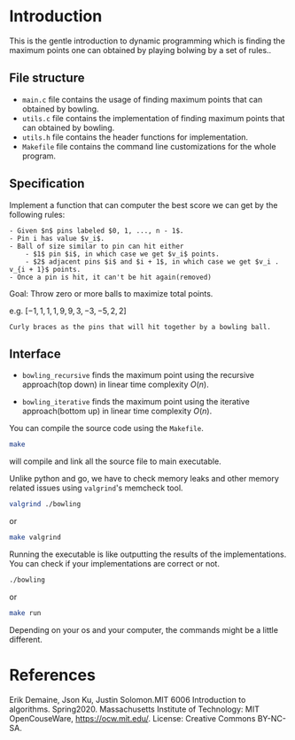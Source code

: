 # Introduction
This is the gentle introduction to dynamic programming which is finding the maximum points one can obtained by playing bolwing by a set of rules..

## File structure

- `main.c` file contains the usage of finding maximum points that can obtained by bowling.
- `utils.c` file contains the implementation of finding maximum points that can obtained by bowling.
- `utils.h` file contains the header functions for implementation.
- `Makefile` file contains the command line customizations for the whole program.

## Specification
Implement a function that can computer the best score we can get by the following rules:

    - Given $n$ pins labeled $0, 1, ..., n - 1$.
    - Pin i has value $v_i$.
    - Ball of size similar to pin can hit either
        - $1$ pin $i$, in which case we get $v_i$ points.
        - $2$ adjacent pins $i$ and $i + 1$, in which case we get $v_i . v_{i + 1}$ points.
    - Once a pin is hit, it can't be hit again(removed)

Goal: Throw zero or more balls to maximize total points.

e.g. $[-1, {1}, {1}, {1}, {9, 9}, {3}, {-3, -5}, {2, 2}]$

    Curly braces as the pins that will hit together by a bowling ball.

## Interface

- `bowling_recursive` finds the maximum point using the recursive approach(top down) in linear time complexity $O(n)$.

- `bowling_iterative` finds the maximum point using the iterative approach(bottom up) in linear time complexity $O(n)$.

You can compile the source code using the `Makefile`.

```bash
make
```
will compile and link all the source file to main executable.

Unlike python and go, we have to check memory leaks and other memory related issues using `valgrind`'s memcheck tool.

```bash
valgrind ./bowling
```
or
```bash
make valgrind
```

Running the executable is like outputting the results of the implementations. You can check if your implementations are correct or not.

```bash
./bowling
```
or
```bash
make run
```
Depending on your os and your computer, the commands might be a little different.

# References
Erik Demaine, Json Ku, Justin Solomon.MIT 6006 Introduction to algorithms. Spring2020. Massachusetts Institute of Technology: MIT OpenCouseWare, https://ocw.mit.edu/. License: Creative Commons BY-NC-SA.
